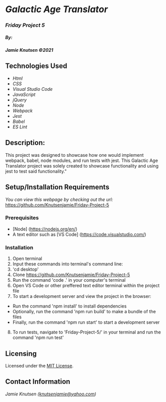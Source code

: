 # _Galactic Age Translator_


### _Friday Project 5_

##### By:
#####  _**Jamie Knutsen**_ _©2021_


## Technologies Used

* _Html_
* _CSS_
* _Visual Studio Code_
* _JavaScript_
* _jQuery_
* _Node_
* _Webpack_
* _Jest_
* _Babel_
* _ES Lint_


## Description: 
This project was designed to showcase how one would implement webpack, babel, node modules, and run tests with jest. This Galactic Age Translator project was solely created to showcase functionality and using jest to test said functionality."


## Setup/Installation Requirements
_You can view this webpage by checking out the url:_
https://github.com/Knutsenjamie/Friday-Project-5

### Prerequisites
* [Node] (https://nodejs.org/en/)
* A text editor such as [VS Code] (https://code.visualstudio.com/)

### Installation
1. Open terminal
2. Input these commands into terminal's command line:
3. 'cd desktop'
4. Clone https://github.com/Knutsenjamie/Friday-Project-5
5. Run the command 'code .' in your computer's terminal
6. Open VS Code or other preffered text editor terminal within the project file
7. To start a development server and view the project in the browser:
  * Run the command 'npm install' to install dependencies
  * Optionally, run the command 'npm run build' to make a bundle of the files
  * Finally, run the command 'npm run start' to start a development server
8. To run tests, navigate to 'Friday-Project-5/' in your terminal and run the command 'npm run test'

## Licensing

Licensed under the [MIT License](license).

## Contact Information

_Jamie Knutsen (knutsenjamie@yahoo.com)_